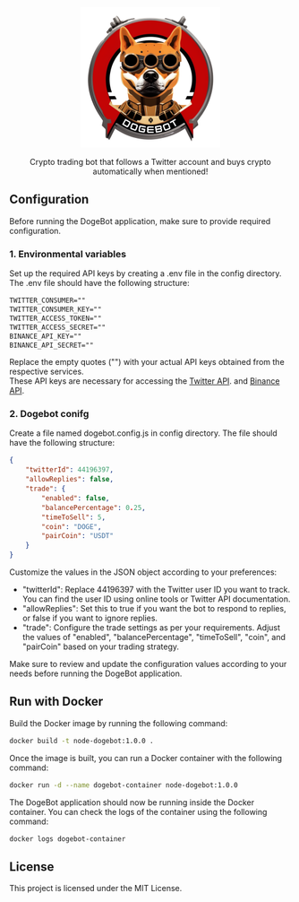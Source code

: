 <div align="center">
  <img src="img/dogebot.png" alt="doge-bot" width="250" height="250">
  <p>Crypto trading bot that follows a Twitter account and buys crypto automatically when mentioned!</p>
</div>  

## Configuration

Before running the DogeBot application, make sure to provide required configuration.  

### 1. Environmental variables
Set up the required API keys by creating a .env file in the config directory. The .env file should have the following structure:

```
TWITTER_CONSUMER=""
TWITTER_CONSUMER_KEY=""
TWITTER_ACCESS_TOKEN=""
TWITTER_ACCESS_SECRET=""
BINANCE_API_KEY=""
BINANCE_API_SECRET=""
```
  
Replace the empty quotes ("") with your actual API keys obtained from the respective services.  
These API keys are necessary for accessing the [Twitter API](https://developer.twitter.com/en/docs/twitter-api). and [Binance API](https://www.binance.com/en/binance-api).  

### 2. Dogebot conifg

Create a file named dogebot.config.js in config directory. The file should have the following structure:

```json
{
    "twitterId": 44196397,
    "allowReplies": false,
    "trade": {
        "enabled": false,
        "balancePercentage": 0.25,
        "timeToSell": 5,
        "coin": "DOGE",
        "pairCoin": "USDT"
    }
}
``` 

Customize the values in the JSON object according to your preferences:  

- "twitterId": Replace 44196397 with the Twitter user ID you want to track. You can find the user ID using online tools or Twitter API documentation.
- "allowReplies": Set this to true if you want the bot to respond to replies, or false if you want to ignore replies.
- "trade": Configure the trade settings as per your requirements. Adjust the values of "enabled", "balancePercentage", "timeToSell", "coin", and "pairCoin" based on your trading strategy.  

Make sure to review and update the configuration values according to your needs before running the DogeBot application.  

## Run with Docker

Build the Docker image by running the following command: 

```bash
docker build -t node-dogebot:1.0.0 .
```

Once the image is built, you can run a Docker container with the following command: 

```bash
docker run -d --name dogebot-container node-dogebot:1.0.0
```

The DogeBot application should now be running inside the Docker container. You can check the logs of the container using the following command: 

```bash
docker logs dogebot-container
```

## License

This project is licensed under the MIT License.
